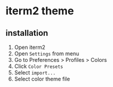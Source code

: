 # iterm2 theme

## installation
1. Open iterm2
2. Open `Settings` from menu
3. Go to Preferences > Profiles > Colors
4. Click `Color Presets`
5. Select `import...`
6. Select color theme file
